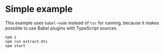 # Simple example

This example uses `babel-node` instead of `tsc` for running, because it makes possible to use  Babel plugins with TypeScript sources.

```
npm i
npm run extract-dts
npm start
```
